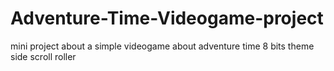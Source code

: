 # Adventure-Time-Videogame-project
mini project about a simple videogame about adventure time 8 bits theme side scroll roller 
